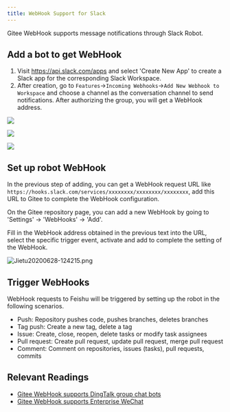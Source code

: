 ```yaml
---
title: WebHook Support for Slack
---
```


Gitee WebHook supports message notifications through Slack Robot.

## Add a bot to get WebHook

1. Visit <https://api.slack.com/apps> and select 'Create New App' to create a Slack app for the corresponding Slack Workspace.
2. After creation, go to `Features`->`Incoming Webhooks`->`Add New Webhook to Workspace` and choose a channel as the conversation channel to send notifications. After authorizing the group, you will get a WebHook address.

![](https://images.gitee.ru/uploads/images/2020/0628/124622_44f9e339_551147.png )

![](https://images.gitee.ru/uploads/images/2020/0628/125434_39135ea1_551147.png )

![](https://images.gitee.ru/uploads/images/2020/0628/125740_e9e93408_551147.png )

## Set up robot WebHook

In the previous step of adding, you can get a WebHook request URL like `https://hooks.slack.com/services/xxxxxxxx/xxxxxxxx/xxxxxxxx`, add this URL to Gitee to complete the WebHook configuration.

On the Gitee repository page, you can add a new WebHook by going to 'Settings' -> 'WebHooks' -> 'Add'.

Fill in the WebHook address obtained in the previous text into the URL, select the specific trigger event, activate and add to complete the setting of the WebHook.

![](https://images.gitee.ru/uploads/images/2020/0628/124312_c3d91ea1_551147.png "Jietu20200628-124215.png")

## Trigger WebHooks

WebHook requests to Feishu will be triggered by setting up the robot in the following scenarios.

- Push: Repository pushes code, pushes branches, deletes branches
- Tag push: Create a new tag, delete a tag
- Issue: Create, close, reopen, delete tasks or modify task assignees
- Pull request: Create pull request, update pull request, merge pull request
- Comment: Comment on repositories, issues (tasks), pull requests, commits

## Relevant Readings

- [Gitee WebHook supports DingTalk group chat bots](/help/articles/4135)
- [Gitee WebHook supports Enterprise WeChat](/help/articles/4296)